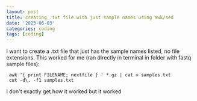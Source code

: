 ```yaml
---
layout: post
title: creating .txt file with just sample names using awk/sed
date: '2023-06-03'
categories: coding
tags: [coding]
---
```


I want to create a .txt file that just has the sample names listed, no file extensions. This worked for me (ran directly in terminal in folder with fastq sample files):

```{bash}
 awk '{ print FILENAME; nextfile } ' *.gz | cat > samples.txt
 cut -d\. -f1 samples.txt
```
I don't exactly get how it worked but it worked
